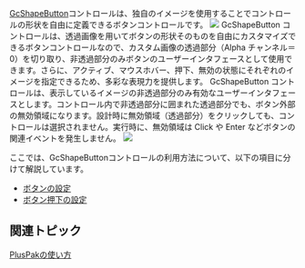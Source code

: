 [GcShapeButton](gcdocsite__documentlink?toc-item-id=f7ef76dc-8ea4-4f82-b106-0e73d1d74874)コントロールは、独自のイメージを使用することでコントロールの形状を自由に定義できるボタンコントロールです。
![](/DOCUMENT_SITE_LINK_PREFIX_HERE/document-site-files/images/06fadbb1-c461-433a-b385-ae4966e56069/images/gcshapebutton.png)
GcShapeButton コントロールは、透過画像を用いてボタンの形状そのものを自由にカスタマイズできるボタンコントロールなので、カスタム画像の透過部分（Alpha チャンネル＝0）を切り取り、非透過部分のみボタンのユーザーインタフェースとして使用できます。さらに、アクティブ、マウスホバー、押下、無効の状態にそれぞれのイメージを指定できるため、多彩な表現力を提供します。
GcShapeButton コントロールは、表示しているイメージの非透過部分のみ有効なユーザーインタフェースとします。コントロール内で非透過部分に囲まれた透過部分でも、ボタン外部の無効領域になります。設計時に無効領域（透過部分）をクリックしても、コントロールは選択されません。実行時に、無効領域は Click や Enter などボタンの関連イベントを発生しません。
![](/DOCUMENT_SITE_LINK_PREFIX_HERE/document-site-files/images/06fadbb1-c461-433a-b385-ae4966e56069/images/gcshapebutton.clickablearea.png)

ここでは、GcShapeButtonコントロールの利用方法について、以下の項目に分けて解説しています。

* [ボタンの設定](gcdocsite__documentlink?toc-item-id=a8cf5525-0a4c-4683-8c53-f20e0f29649f)
* [ボタン押下の設定](gcdocsite__documentlink?toc-item-id=fbf34f47-0e74-43ac-bc34-9fa997916de4)

## 関連トピック

[PlusPakの使い方](gcdocsite__documentlink?toc-item-id=f660d5eb-01cf-4c16-8edb-cac373cd0651)